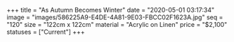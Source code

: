 +++
title = "As Autumn Becomes Winter"
date = "2020-05-01 03:17:34"
image = "images/586225A9-E4DE-4A81-9E03-FBCC02F1623A.jpg"
seq = "120"
size = "122cm x 122cm"
material = "Acrylic on Linen"
price = "$2,100"
statuses = ["Current"]
+++
